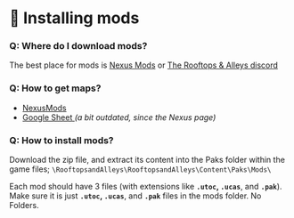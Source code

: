 # 💾 Installing mods

### Q: Where do I download mods? <a href="#q-where-do-i-download-mods" id="q-where-do-i-download-mods"></a>

The best place for mods is [Nexus Mods](https://www.nexusmods.com/rooftopsandalleystheparkourgame) or [The Rooftops & Alleys discord](https://discord.gg/rooftopsandalleys)

### Q: How to get maps? <a href="#q-how-to-get-maps" id="q-how-to-get-maps"></a>

* [NexusMods](https://www.nexusmods.com/rooftopsandalleystheparkourgame)
* [Google Sheet ](https://docs.google.com/spreadsheets/d/1KTI7YAHB9UPp0qBvWWQ2\_R7W2hjgPLCR53FnauvCJ0A/)_(a bit outdated, since the Nexus page)_

### Q: How to install mods? <a href="#q-how-to-install-mods" id="q-how-to-install-mods"></a>

Download the zip file, and extract its content into the Paks folder within the game files; `\RooftopsandAlleys\RooftopsandAlleys\Content\Paks\Mods\`&#x20;

Each mod should have 3 files (with extensions like **`.utoc`, `.ucas`**, and **`.pak`**). Make sure it is just **`.utoc`, `.ucas`**, and **`.pak`** files in the mods folder. No Folders.
